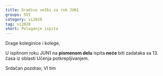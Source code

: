 ```yaml
---
title: Gradivo vežbi za rok JUN1
groups: SVI
category: vi2020
tag: vi2020
short: Polaganje ispita
---
```


Drage koleginice i kolege,

U ispitnom roku JUN1 na **pismenom delu** ispita **neće** biti zadataka sa 13. časa iz oblasti Učenja potkrepljivanjem.

Srdačan pozdrav,
VI tim
